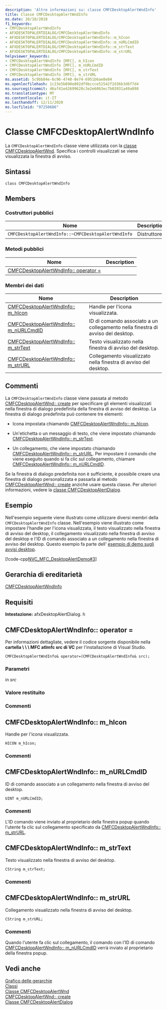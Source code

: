 ```yaml
---
description: 'Altre informazioni su: classe CMFCDesktopAlertWndInfo'
title: Classe CMFCDesktopAlertWndInfo
ms.date: 10/18/2018
f1_keywords:
- CMFCDesktopAlertWndInfo
- AFXDESKTOPALERTDIALOG/CMFCDesktopAlertWndInfo
- AFXDESKTOPALERTDIALOG/CMFCDesktopAlertWndInfo::m_hIcon
- AFXDESKTOPALERTDIALOG/CMFCDesktopAlertWndInfo::m_nURLCmdID
- AFXDESKTOPALERTDIALOG/CMFCDesktopAlertWndInfo::m_strText
- AFXDESKTOPALERTDIALOG/CMFCDesktopAlertWndInfo::m_strURL
helpviewer_keywords:
- CMFCDesktopAlertWndInfo [MFC], m_hIcon
- CMFCDesktopAlertWndInfo [MFC], m_nURLCmdID
- CMFCDesktopAlertWndInfo [MFC], m_strText
- CMFCDesktopAlertWndInfo [MFC], m_strURL
ms.assetid: 5c9bb84e-6c96-4748-8e74-6951b6ae8e84
ms.openlocfilehash: 1c23e5b890e892df9bccce51542f2d36b3d6f7d4
ms.sourcegitcommit: d6af41e42699628c3e2e6063ec7b03931a49a098
ms.translationtype: MT
ms.contentlocale: it-IT
ms.lasthandoff: 12/11/2020
ms.locfileid: "97250686"
---
```

# <a name="cmfcdesktopalertwndinfo-class"></a>Classe CMFCDesktopAlertWndInfo

La `CMFCDesktopAlertWndInfo` classe viene utilizzata con la [classe CMFCDesktopAlertWnd](../../mfc/reference/cmfcdesktopalertwnd-class.md). Specifica i controlli visualizzati se viene visualizzata la finestra di avviso.

## <a name="syntax"></a>Sintassi

```
class CMFCDesktopAlertWndInfo
```

## <a name="members"></a>Members

### <a name="public-constructors"></a>Costruttori pubblici

|Nome|Description|
|----------|-----------------|
|`CMFCDesktopAlertWndInfo::~CMFCDesktopAlertWndInfo`|Distruttore.|

### <a name="public-methods"></a>Metodi pubblici

|Nome|Description|
|----------|-----------------|
|[CMFCDesktopAlertWndInfo:: operator =](#operator_eq)||

### <a name="data-members"></a>Membri dei dati

|Nome|Description|
|----------|-----------------|
|[CMFCDesktopAlertWndInfo:: m_hIcon](#m_hicon)|Handle per l'icona visualizzata.|
|[CMFCDesktopAlertWndInfo:: m_nURLCmdID](#m_nurlcmdid)|ID di comando associato a un collegamento nella finestra di avviso del desktop.|
|[CMFCDesktopAlertWndInfo:: m_strText](#m_strtext)|Testo visualizzato nella finestra di avviso del desktop.|
|[CMFCDesktopAlertWndInfo:: m_strURL](#m_strurl)|Collegamento visualizzato nella finestra di avviso del desktop.|

## <a name="remarks"></a>Commenti

La `CMFCDesktopAlertWndInfo` classe viene passata al metodo [CMFCDesktopAlertWnd:: create](../../mfc/reference/cmfcdesktopalertwnd-class.md#create) per specificare gli elementi visualizzati nella finestra di dialogo predefinita della finestra di avviso del desktop. La finestra di dialogo predefinita può contenere tre elementi:

- Icona impostata chiamando [CMFCDesktopAlertWndInfo:: m_hIcon](#m_hicon).

- Un'etichetta o un messaggio di testo, che viene impostato chiamando [CMFCDesktopAlertWndInfo:: m_strText](#m_strtext).

- Un collegamento, che viene impostato chiamando [CMFCDesktopAlertWndInfo:: m_strURL](#m_strurl). Per impostare il comando che viene eseguito quando si fa clic sul collegamento, chiamare [CMFCDesktopAlertWndInfo:: m_nURLCmdID](#m_nurlcmdid).

Se la finestra di dialogo predefinita non è sufficiente, è possibile creare una finestra di dialogo personalizzata e passarla al metodo [CMFCDesktopAlertWnd:: create](../../mfc/reference/cmfcdesktopalertwnd-class.md#create) anziché usare questa classe. Per ulteriori informazioni, vedere la [classe CMFCDesktopAlertDialog](../../mfc/reference/cmfcdesktopalertdialog-class.md).

## <a name="example"></a>Esempio

Nell'esempio seguente viene illustrato come utilizzare diversi membri della `CMFCDesktopAlertWndInfo` classe. Nell'esempio viene illustrato come impostare l'handle per l'icona visualizzata, il testo visualizzato nella finestra di avviso del desktop, il collegamento visualizzato nella finestra di avviso del desktop e l'ID di comando associato a un collegamento nella finestra di avviso del desktop. Questo esempio fa parte dell' [esempio di demo sugli avvisi desktop](../../overview/visual-cpp-samples.md).

[!code-cpp[NVC_MFC_DesktopAlertDemo#3](../../mfc/reference/codesnippet/cpp/cmfcdesktopalertwndinfo-class_1.cpp)]

## <a name="inheritance-hierarchy"></a>Gerarchia di ereditarietà

[CMFCDesktopAlertWndInfo](../../mfc/reference/cmfcdesktopalertwndinfo-class.md)

## <a name="requirements"></a>Requisiti

**Intestazione:** afxDesktopAlertDialog. h

## <a name="cmfcdesktopalertwndinfooperator"></a><a name="operator_eq"></a> CMFCDesktopAlertWndInfo:: operator =

Per informazioni dettagliate, vedere il codice sorgente disponibile nella **cartella \\ \\ \\ MFC atlmfc src di VC** per l'installazione di Visual Studio.

```
CMFCDesktopAlertWndInfo& operator=(CMFCDesktopAlertWndInfo& src);
```

### <a name="parameters"></a>Parametri

in *src*<br/>

### <a name="return-value"></a>Valore restituito

### <a name="remarks"></a>Commenti

## <a name="cmfcdesktopalertwndinfom_hicon"></a><a name="m_hicon"></a> CMFCDesktopAlertWndInfo:: m_hIcon

Handle per l'icona visualizzata.

```
HICON m_hIcon;
```

### <a name="remarks"></a>Commenti

## <a name="cmfcdesktopalertwndinfom_nurlcmdid"></a><a name="m_nurlcmdid"></a> CMFCDesktopAlertWndInfo:: m_nURLCmdID

ID di comando associato a un collegamento nella finestra di avviso del desktop.

```
UINT m_nURLCmdID;
```

### <a name="remarks"></a>Commenti

L'ID comando viene inviato al proprietario della finestra popup quando l'utente fa clic sul collegamento specificato da [CMFCDesktopAlertWndInfo:: m_strURL](#m_strurl).

## <a name="cmfcdesktopalertwndinfom_strtext"></a><a name="m_strtext"></a> CMFCDesktopAlertWndInfo:: m_strText

Testo visualizzato nella finestra di avviso del desktop.

```
CString m_strText;
```

### <a name="remarks"></a>Commenti

## <a name="cmfcdesktopalertwndinfom_strurl"></a><a name="m_strurl"></a> CMFCDesktopAlertWndInfo:: m_strURL

Collegamento visualizzato nella finestra di avviso del desktop.

```
CString m_strURL;
```

### <a name="remarks"></a>Commenti

Quando l'utente fa clic sul collegamento, il comando con l'ID di comando [CMFCDesktopAlertWndInfo:: m_nURLCmdID](#m_nurlcmdid) verrà inviato al proprietario della finestra popup.

## <a name="see-also"></a>Vedi anche

[Grafico delle gerarchie](../../mfc/hierarchy-chart.md)<br/>
[Classi](../../mfc/reference/mfc-classes.md)<br/>
[Classe CMFCDesktopAlertWnd](../../mfc/reference/cmfcdesktopalertwnd-class.md)<br/>
[CMFCDesktopAlertWnd:: create](../../mfc/reference/cmfcdesktopalertwnd-class.md#create)<br/>
[Classe CMFCDesktopAlertDialog](../../mfc/reference/cmfcdesktopalertdialog-class.md)
